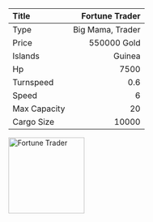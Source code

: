 |Title        | Fortune Trader
|:-|-:
|Type         | Big Mama, Trader   
|Price        | 550000 Gold    
|Islands      | Guinea
|Hp           | 7500
|Turnspeed    | 0.6
|Speed        | 6
|Max Capacity | 20
|Cargo Size   | 10000

<img src="assets/img/fortuneTrader.png" alt="Fortune Trader" width="150px" length="120px">